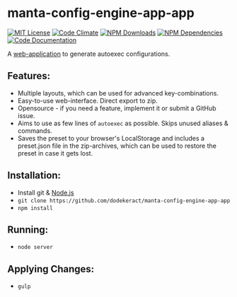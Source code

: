 # manta-config-engine-app-app

[![MIT License](https://img.shields.io/badge/license-MIT-blue.svg)](http://opensource.org/licenses/MIT)
[![Code Climate](https://codeclimate.com/github/dodekeract/manta-config-engine-app/badges/gpa.svg)](https://codeclimate.com/github/dodekeract/manta-config-engine-app)
[![NPM Downloads](https://img.shields.io/npm/dm/dota2-manta-config-engine-app.svg)](https://npmjs.com/package/dota2-manta-config-engine-app)
[![NPM Dependencies](https://david-dm.org/dodekeract/dota2-manta-config-engine-app.png)](https://david-dm.org/dodekeract/dota2-manta-config-engine-app)
[![Code Documentation](https://inch-ci.org/github/dodekeract/manta-config-engine-app.svg)](https://inch-ci.org/github/dodekeract/manta-config-engine-app)

A [web-application](https://manta.dodekeract.report) to generate autoexec configurations.

## Features:
- Multiple layouts, which can be used for advanced key-combinations.
- Easy-to-use web-interface. Direct export to zip.
- Opensource - if you need a feature, implement it or submit a GitHub issue.
- Aims to use as few lines of `autoexec` as possible. Skips unused aliases & commands.
- Saves the preset to your browser's LocalStorage and includes a preset.json file in the zip-archives, which can be used to restore the preset in case it gets lost.

## Installation:
- Install git & [Node.js](https://nodejs.org)
- `git clone https://github.com/dodekeract/manta-config-engine-app-app`
- `npm install`

## Running:
- `node server`

## Applying Changes:
- `gulp`
